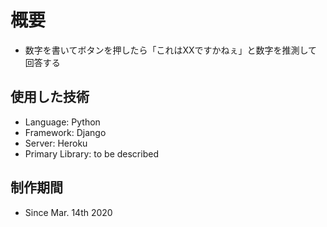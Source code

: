 # 概要

- 数字を書いてボタンを押したら「これはXXですかねぇ」と数字を推測して回答する




## 使用した技術
- Language: Python
- Framework: Django
- Server: Heroku
- Primary Library: to be described

## 制作期間
- Since Mar. 14th 2020
